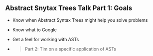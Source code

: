 ## Abstract Snytax Trees Talk Part 1: Goals



- Know when Abstract Syntax Trees might help you solve problems
- Know what to Google
- Get a feel for working with ASTs


- > Part 2: Tim on a specific application of ASTs

